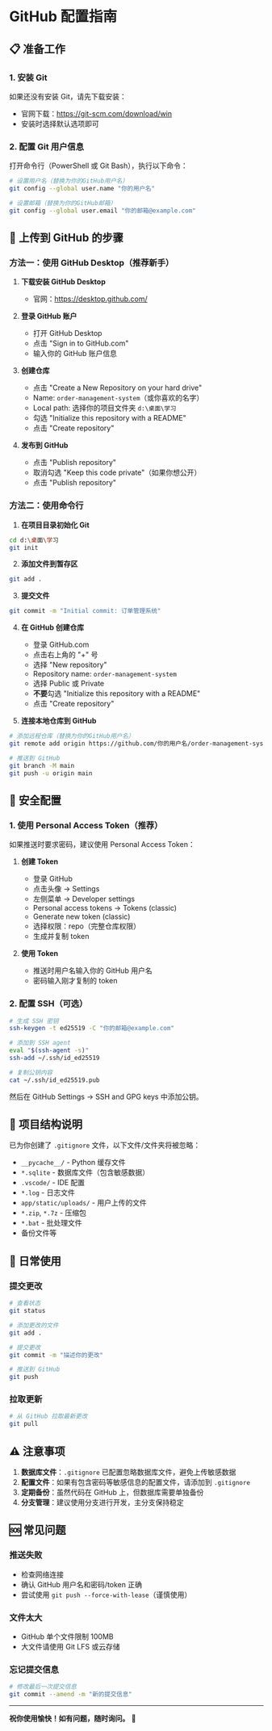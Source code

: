 # GitHub 配置指南

## 📋 准备工作

### 1. 安装 Git
如果还没有安装 Git，请先下载安装：
- 官网下载：https://git-scm.com/download/win
- 安装时选择默认选项即可

### 2. 配置 Git 用户信息
打开命令行（PowerShell 或 Git Bash），执行以下命令：

```bash
# 设置用户名（替换为你的GitHub用户名）
git config --global user.name "你的用户名"

# 设置邮箱（替换为你的GitHub邮箱）
git config --global user.email "你的邮箱@example.com"
```

## 🚀 上传到 GitHub 的步骤

### 方法一：使用 GitHub Desktop（推荐新手）

1. **下载安装 GitHub Desktop**
   - 官网：https://desktop.github.com/
   
2. **登录 GitHub 账户**
   - 打开 GitHub Desktop
   - 点击 "Sign in to GitHub.com"
   - 输入你的 GitHub 账户信息

3. **创建仓库**
   - 点击 "Create a New Repository on your hard drive"
   - Name: `order-management-system`（或你喜欢的名字）
   - Local path: 选择你的项目文件夹 `d:\桌面\学习`
   - 勾选 "Initialize this repository with a README"
   - 点击 "Create repository"

4. **发布到 GitHub**
   - 点击 "Publish repository"
   - 取消勾选 "Keep this code private"（如果你想公开）
   - 点击 "Publish repository"

### 方法二：使用命令行

1. **在项目目录初始化 Git**
```bash
cd d:\桌面\学习
git init
```

2. **添加文件到暂存区**
```bash
git add .
```

3. **提交文件**
```bash
git commit -m "Initial commit: 订单管理系统"
```

4. **在 GitHub 创建仓库**
   - 登录 GitHub.com
   - 点击右上角的 "+" 号
   - 选择 "New repository"
   - Repository name: `order-management-system`
   - 选择 Public 或 Private
   - **不要**勾选 "Initialize this repository with a README"
   - 点击 "Create repository"

5. **连接本地仓库到 GitHub**
```bash
# 添加远程仓库（替换为你的GitHub用户名）
git remote add origin https://github.com/你的用户名/order-management-system.git

# 推送到 GitHub
git branch -M main
git push -u origin main
```

## 🔐 安全配置

### 1. 使用 Personal Access Token（推荐）

如果推送时要求密码，建议使用 Personal Access Token：

1. **创建 Token**
   - 登录 GitHub
   - 点击头像 → Settings
   - 左侧菜单 → Developer settings
   - Personal access tokens → Tokens (classic)
   - Generate new token (classic)
   - 选择权限：repo（完整仓库权限）
   - 生成并复制 token

2. **使用 Token**
   - 推送时用户名输入你的 GitHub 用户名
   - 密码输入刚才复制的 token

### 2. 配置 SSH（可选）

```bash
# 生成 SSH 密钥
ssh-keygen -t ed25519 -C "你的邮箱@example.com"

# 添加到 SSH agent
eval "$(ssh-agent -s)"
ssh-add ~/.ssh/id_ed25519

# 复制公钥内容
cat ~/.ssh/id_ed25519.pub
```

然后在 GitHub Settings → SSH and GPG keys 中添加公钥。

## 📁 项目结构说明

已为你创建了 `.gitignore` 文件，以下文件/文件夹将被忽略：

- `__pycache__/` - Python 缓存文件
- `*.sqlite` - 数据库文件（包含敏感数据）
- `.vscode/` - IDE 配置
- `*.log` - 日志文件
- `app/static/uploads/` - 用户上传的文件
- `*.zip`, `*.7z` - 压缩包
- `*.bat` - 批处理文件
- 备份文件等

## 🔄 日常使用

### 提交更改
```bash
# 查看状态
git status

# 添加更改的文件
git add .

# 提交更改
git commit -m "描述你的更改"

# 推送到 GitHub
git push
```

### 拉取更新
```bash
# 从 GitHub 拉取最新更改
git pull
```

## ⚠️ 注意事项

1. **数据库文件**：`.gitignore` 已配置忽略数据库文件，避免上传敏感数据
2. **配置文件**：如果有包含密码等敏感信息的配置文件，请添加到 `.gitignore`
3. **定期备份**：虽然代码在 GitHub 上，但数据库需要单独备份
4. **分支管理**：建议使用分支进行开发，主分支保持稳定

## 🆘 常见问题

### 推送失败
- 检查网络连接
- 确认 GitHub 用户名和密码/token 正确
- 尝试使用 `git push --force-with-lease`（谨慎使用）

### 文件太大
- GitHub 单个文件限制 100MB
- 大文件请使用 Git LFS 或云存储

### 忘记提交信息
```bash
# 修改最后一次提交信息
git commit --amend -m "新的提交信息"
```

---

**祝你使用愉快！如有问题，随时询问。** 🎉